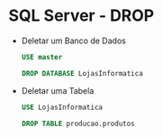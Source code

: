 # SQL Server - DROP

- Deletar um Banco de Dados
    ~~~sql
    USE master
    
    DROP DATABASE LojasInformatica
    ~~~

- Deletar uma Tabela
    ~~~sql
    USE LojasInformatica

    DROP TABLE producao.produtos
    ~~~
